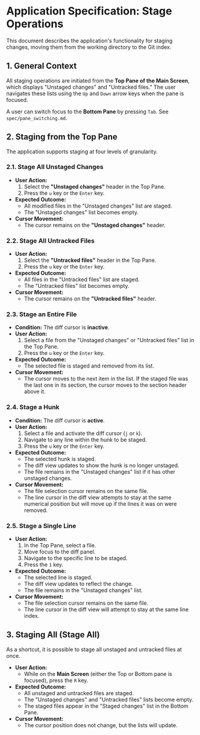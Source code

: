 # Application Specification: Stage Operations

This document describes the application's functionality for staging changes, moving them from the working directory to the Git index.

## 1. General Context

All staging operations are initiated from the **Top Pane of the Main Screen**, which displays "Unstaged changes" and "Untracked files." The user navigates these lists using the `Up` and `Down` arrow keys when the pane is focused.

A user can switch focus to the **Bottom Pane** by pressing `Tab`. See `spec/pane_switching.md`.

## 2. Staging from the Top Pane

The application supports staging at four levels of granularity.

### 2.1. Stage All Unstaged Changes

- **User Action:**
  1. Select the **"Unstaged changes"** header in the Top Pane.
  3. Press the `u` key or the `Enter` key.
- **Expected Outcome:**
  - All modified files in the "Unstaged changes" list are staged.
  - The "Unstaged changes" list becomes empty.
- **Cursor Movement:**
  - The cursor remains on the **"Unstaged changes"** header.

### 2.2. Stage All Untracked Files

- **User Action:**
  1. Select the **"Untracked files"** header in the Top Pane.
  3. Press the `u` key or the `Enter` key.
- **Expected Outcome:**
  - All files in the "Untracked files" list are staged.
  - The "Untracked files" list becomes empty.
- **Cursor Movement:**
  - The cursor remains on the **"Untracked files"** header.

### 2.3. Stage an Entire File

- **Condition:** The diff cursor is **inactive**.
- **User Action:**
  1. Select a file from the "Unstaged changes" or "Untracked files" list in the Top Pane.
  2. Press the `u` key or the `Enter` key.
- **Expected Outcome:**
  - The selected file is staged and removed from its list.
- **Cursor Movement:**
  - The cursor moves to the next item in the list. If the staged file was the last one in its section, the cursor moves to the section header above it.

### 2.4. Stage a Hunk

- **Condition:** The diff cursor is **active**.
- **User Action:**
  1. Select a file and activate the diff cursor (`j` or `k`).
  2. Navigate to any line within the hunk to be staged.
  3. Press the `u` key or the `Enter` key.
- **Expected Outcome:**
  - The selected hunk is staged.
  - The diff view updates to show the hunk is no longer unstaged.
  - The file remains in the "Unstaged changes" list if it has other unstaged changes.
- **Cursor Movement:**
  - The file selection cursor remains on the same file.
  - The line cursor in the diff view attempts to stay at the same numerical position but will move up if the lines it was on were removed.

### 2.5. Stage a Single Line

- **User Action:**
  1. In the Top Pane, select a file.
  2. Move focus to the diff panel.
  3. Navigate to the specific line to be staged.
  4. Press the `1` key.
- **Expected Outcome:**
  - The selected line is staged.
  - The diff view updates to reflect the change.
  - The file remains in the "Unstaged changes" list.
- **Cursor Movement:**
  - The file selection cursor remains on the same file.
  - The line cursor in the diff view will attempt to stay at the same line index.

## 3. Staging All (Stage All)

As a shortcut, it is possible to stage all unstaged and untracked files at once.

- **User Action:**
  - While on the **Main Screen** (either the Top or Bottom pane is focused), press the `R` key.
- **Expected Outcome:**
  - All unstaged and untracked files are staged.
  - The "Unstaged changes" and "Untracked files" lists become empty.
  - The staged files appear in the "Staged changes" list in the Bottom Pane.
- **Cursor Movement:**
  - The cursor position does not change, but the lists will update.